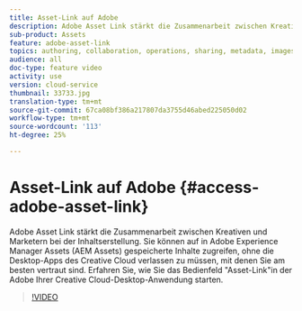 ```yaml
---
title: Asset-Link auf Adobe
description: Adobe Asset Link stärkt die Zusammenarbeit zwischen Kreativen und Marketern bei der Inhaltserstellung. Sie können auf in Adobe Experience Manager Assets (AEM Assets) gespeicherte Inhalte zugreifen, ohne die Desktop-Apps des Creative Cloud verlassen zu müssen, mit denen Sie am besten vertraut sind. Erfahren Sie, wie Sie das Bedienfeld "Asset-Link"in der Adobe Ihrer Creative Cloud-Desktop-Anwendung starten.
sub-product: Assets
feature: adobe-asset-link
topics: authoring, collaboration, operations, sharing, metadata, images, configuring, administration
audience: all
doc-type: feature video
activity: use
version: cloud-service
thumbnail: 33733.jpg
translation-type: tm+mt
source-git-commit: 67ca08bf386a217807da3755d46abed225050d02
workflow-type: tm+mt
source-wordcount: '113'
ht-degree: 25%

---
```



# Asset-Link auf Adobe {#access-adobe-asset-link}

Adobe Asset Link stärkt die Zusammenarbeit zwischen Kreativen und Marketern bei der Inhaltserstellung. Sie können auf in Adobe Experience Manager Assets (AEM Assets) gespeicherte Inhalte zugreifen, ohne die Desktop-Apps des Creative Cloud verlassen zu müssen, mit denen Sie am besten vertraut sind. Erfahren Sie, wie Sie das Bedienfeld &quot;Asset-Link&quot;in der Adobe Ihrer Creative Cloud-Desktop-Anwendung starten.

>[!VIDEO](https://video.tv.adobe.com/v/33733/?quality=12)
